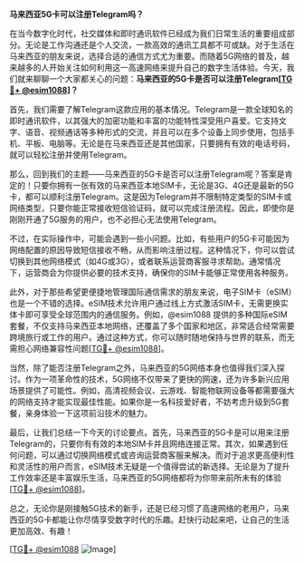 **马来西亚5G卡可以注册Telegram吗？**

在当今数字化时代，社交媒体和即时通讯软件已经成为我们日常生活的重要组成部分。无论是工作沟通还是个人交流，一款高效的通讯工具都不可或缺。对于生活在马来西亚的朋友来说，选择合适的通信方式尤为重要。而随着5G网络的普及，越来越多的人开始关注如何利用这一高速网络来提升自己的数字生活体验。今天，我们就来聊聊一个大家都关心的问题：**马来西亚的5G卡是否可以注册Telegram[[TG💪+ @esim1088](https://t.me/s/esim1088)]？**

首先，我们需要了解Telegram这款应用的基本情况。Telegram是一款全球知名的即时通讯软件，以其强大的加密功能和丰富的功能特性深受用户喜爱。它支持文字、语音、视频通话等多种形式的交流，并且可以在多个设备上同步使用，包括手机、平板、电脑等。无论是在马来西亚还是其他国家，只要拥有有效的电话号码，就可以轻松注册并使用Telegram。

那么，回到我们的主题——马来西亚的5G卡是否可以注册Telegram呢？答案是肯定的！只要你拥有一张有效的马来西亚本地SIM卡，无论是3G、4G还是最新的5G卡，都可以顺利注册Telegram。这是因为Telegram并不限制特定类型的SIM卡或网络类型，只要你能正常接收短信验证码，就可以完成注册流程。因此，即使你是刚刚开通了5G服务的用户，也不必担心无法使用Telegram。

不过，在实际操作中，可能会遇到一些小问题。比如，有些用户的5G卡可能因为网络配置的原因导致短信接收不畅，从而影响注册过程。这种情况下，你可以尝试切换到其他网络模式（如4G或3G），或者联系运营商客服寻求帮助。通常情况下，运营商会为你提供必要的技术支持，确保你的SIM卡能够正常使用各种服务。

此外，对于那些希望更便捷地管理国际通信需求的朋友来说，电子SIM卡（eSIM）也是一个不错的选择。eSIM技术允许用户通过线上方式激活SIM卡，无需更换实体卡即可享受全球范围内的通信服务。例如，@esim1088 提供的多种国际eSIM套餐，不仅支持马来西亚本地网络，还覆盖了多个国家和地区，非常适合经常需要跨境旅行或工作的用户。通过这种方式，你可以随时随地保持与世界的联系，而无需担心网络兼容性问题[[TG💪+ @esim1088](https://t.me/s/esim1088)]。

当然，除了能否注册Telegram之外，马来西亚的5G网络本身也值得我们深入探讨。作为一项革命性的技术，5G网络不仅带来了更快的网速，还为许多新兴应用场景提供了可能性。例如，高清视频会议、云游戏、智能物联网设备等都需要强大的网络支持才能实现最佳性能。如果你是一名科技爱好者，不妨考虑升级到5G套餐，亲身体验一下这项前沿技术的魅力。

最后，让我们总结一下今天的讨论要点。首先，马来西亚的5G卡是可以用来注册Telegram的，只要你有有效的本地SIM卡并且网络连接正常。其次，如果遇到任何问题，可以通过切换网络模式或咨询运营商客服来解决。而对于追求更高便利性和灵活性的用户而言，eSIM技术无疑是一个值得尝试的新选择。无论是为了提升工作效率还是丰富娱乐生活，马来西亚的5G网络都将为你带来前所未有的体验[[TG💪+ @esim1088](https://t.me/s/esim1088)]。

总之，无论你是刚接触5G技术的新手，还是已经习惯了高速网络的老用户，马来西亚的5G卡都能让你尽情享受数字时代的乐趣。赶快行动起来吧，让自己的生活更加高效、有趣！ 

[[TG💪+ @esim1088](https://t.me/s/esim1088) ![Image](https://i.postimg.cc/4NQfJmqS/Snipaste-2025-05-13-00-14-12.png)]